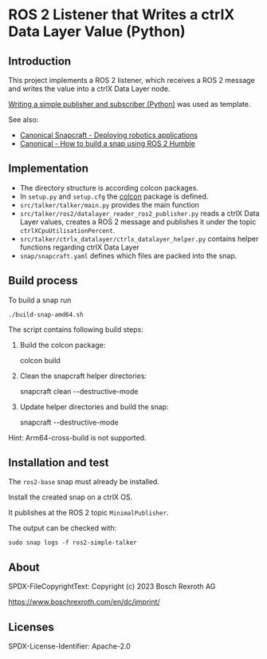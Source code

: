 # ROS 2 Listener that Writes a ctrlX Data Layer Value (Python)

## Introduction

This project implements a ROS 2 listener, which receives a ROS 2 message and writes the value into a ctrlX Data Layer node.

[Writing a simple publisher and subscriber (Python)](https://docs.ros.org/en/humble/Tutorials/Beginner-Client-Libraries/Writing-A-Simple-Py-Publisher-And-Subscriber.html#writing-a-simple-publisher-and-subscriber-python) was used as template.

See also:

* [Canonical Snapcraft - Deploying robotics applications](https://snapcraft.io/docs/robotics)
* [Canonical - How to build a snap using ROS 2 Humble](https://canonical.com/blog/how-to-build-a-snap-using-ros-2-humble)

## Implementation

* The directory structure is according colcon packages.
* In `setup.py` and `setup.cfg` the [colcon](https://colcon.readthedocs.io/en/released/) package is defined.
* `src/talker/talker/main.py` provides the main function
* `src/talker/ros2/datalayer_reader_ros2_publisher.py` reads a ctrlX Data Layer values, creates a ROS 2 message and publishes it under the topic `ctrlXCpuUtilisationPercent`.
* `src/talker/ctrlx_datalayer/ctrlx_datalayer_helper.py` contains helper functions regarding ctrlX Data Layer
* `snap/snapcraft.yaml` defines which files are packed into the snap.

## Build process

To build a snap run

    ./build-snap-amd64.sh

The script contains following build steps:

1. Build the colcon package:

    colcon build

2. Clean the snapcraft helper directories:

    snapcraft clean --destructive-mode

3. Update helper directories and build the snap:

    snapcraft --destructive-mode

Hint: Arm64-cross-build is not supported.

## Installation and test

The `ros2-base` snap must already be installed.

Install the created snap on a ctrlX OS.

It publishes at the ROS 2 topic `MinimalPublisher`.

The output can be checked with:

    sudo snap logs -f ros2-simple-talker

## About

SPDX-FileCopyrightText: Copyright (c) 2023 Bosch Rexroth AG

<https://www.boschrexroth.com/en/dc/imprint/>

## Licenses

SPDX-License-Identifier: Apache-2.0
